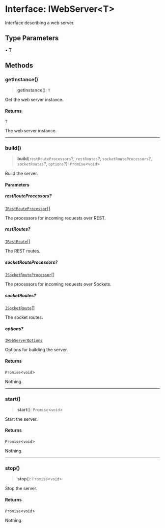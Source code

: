 # Interface: IWebServer\<T\>

Interface describing a web server.

## Type Parameters

• **T**

## Methods

### getInstance()

> **getInstance**(): `T`

Get the web server instance.

#### Returns

`T`

The web server instance.

***

### build()

> **build**(`restRouteProcessors`?, `restRoutes`?, `socketRouteProcessors`?, `socketRoutes`?, `options`?): `Promise`\<`void`\>

Build the server.

#### Parameters

##### restRouteProcessors?

[`IRestRouteProcessor`](IRestRouteProcessor.md)[]

The processors for incoming requests over REST.

##### restRoutes?

[`IRestRoute`](IRestRoute.md)[]

The REST routes.

##### socketRouteProcessors?

[`ISocketRouteProcessor`](ISocketRouteProcessor.md)[]

The processors for incoming requests over Sockets.

##### socketRoutes?

[`ISocketRoute`](ISocketRoute.md)[]

The socket routes.

##### options?

[`IWebServerOptions`](IWebServerOptions.md)

Options for building the server.

#### Returns

`Promise`\<`void`\>

Nothing.

***

### start()

> **start**(): `Promise`\<`void`\>

Start the server.

#### Returns

`Promise`\<`void`\>

Nothing.

***

### stop()

> **stop**(): `Promise`\<`void`\>

Stop the server.

#### Returns

`Promise`\<`void`\>

Nothing.
